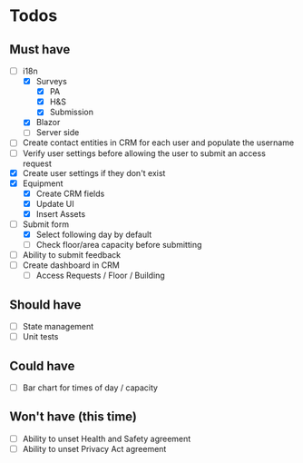 # Todos

## Must have

- [ ] i18n
  - [X] Surveys
    - [X] PA
    - [X] H&S
    - [X] Submission
  - [X] Blazor
  - [ ] Server side
- [ ] Create contact entities in CRM for each user and populate the username
- [ ] Verify user settings before allowing the user to submit an access request
- [X] Create user settings if they don't exist
- [X] Equipment
  - [X] Create CRM fields
  - [X] Update UI
  - [X] Insert Assets
- [ ] Submit form
  - [X] Select following day by default
  - [ ] Check floor/area capacity before submitting
- [ ] Ability to submit feedback
- [ ] Create dashboard in CRM
  - [ ] Access Requests / Floor / Building

## Should have

- [ ] State management
- [ ] Unit tests

## Could have

- [ ] Bar chart for times of day / capacity

## Won't have (this time)  

- [ ] Ability to unset Health and Safety agreement
- [ ] Ability to unset Privacy Act agreement
